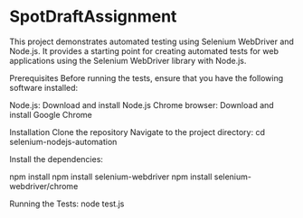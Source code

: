 # SpotDraftAssignment

This project demonstrates automated testing using Selenium WebDriver and Node.js. It provides a starting point for creating automated tests for web applications using the Selenium WebDriver library with Node.js.

Prerequisites
Before running the tests, ensure that you have the following software installed:

Node.js: Download and install Node.js
Chrome browser: Download and install Google Chrome

Installation
Clone the repository
Navigate to the project directory: cd selenium-nodejs-automation

Install the dependencies:

npm install
npm install selenium-webdriver
npm install selenium-webdriver/chrome


Running the Tests:
node test.js
